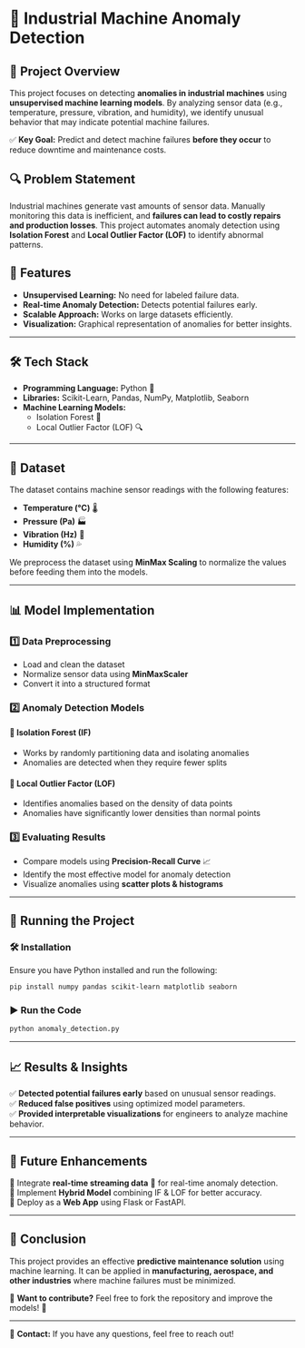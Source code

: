 # 🚀 Industrial Machine Anomaly Detection

## 📌 Project Overview
This project focuses on detecting **anomalies in industrial machines** using **unsupervised machine learning models**. By analyzing sensor data (e.g., temperature, pressure, vibration, and humidity), we identify unusual behavior that may indicate potential machine failures.

✅ **Key Goal:** Predict and detect machine failures **before they occur** to reduce downtime and maintenance costs.

## 🔍 Problem Statement
Industrial machines generate vast amounts of sensor data. Manually monitoring this data is inefficient, and **failures can lead to costly repairs and production losses**. This project automates anomaly detection using **Isolation Forest** and **Local Outlier Factor (LOF)** to identify abnormal patterns.

## 🎯 Features
- **Unsupervised Learning:** No need for labeled failure data.
- **Real-time Anomaly Detection:** Detects potential failures early.
- **Scalable Approach:** Works on large datasets efficiently.
- **Visualization:** Graphical representation of anomalies for better insights.

---

## 🛠 Tech Stack
- **Programming Language:** Python 🐍
- **Libraries:** Scikit-Learn, Pandas, NumPy, Matplotlib, Seaborn
- **Machine Learning Models:**
  - Isolation Forest 🌲
  - Local Outlier Factor (LOF) 🔍

---

## 📂 Dataset
The dataset contains machine sensor readings with the following features:
- **Temperature (°C)** 🌡️
- **Pressure (Pa)** 🏭
- **Vibration (Hz)** 🔧
- **Humidity (%)** 💦

We preprocess the dataset using **MinMax Scaling** to normalize the values before feeding them into the models.

---

## 📊 Model Implementation
### 1️⃣ **Data Preprocessing**
- Load and clean the dataset
- Normalize sensor data using **MinMaxScaler**
- Convert it into a structured format

### 2️⃣ **Anomaly Detection Models**
#### 🔹 **Isolation Forest (IF)**
- Works by randomly partitioning data and isolating anomalies
- Anomalies are detected when they require fewer splits

#### 🔹 **Local Outlier Factor (LOF)**
- Identifies anomalies based on the density of data points
- Anomalies have significantly lower densities than normal points

### 3️⃣ **Evaluating Results**
- Compare models using **Precision-Recall Curve** 📈
- Identify the most effective model for anomaly detection
- Visualize anomalies using **scatter plots & histograms**

---

## 🚀 Running the Project
### 🛠 Installation
Ensure you have Python installed and run the following:
```bash
pip install numpy pandas scikit-learn matplotlib seaborn
```

### ▶️ Run the Code
```python
python anomaly_detection.py
```

---

## 📈 Results & Insights
✅ **Detected potential failures early** based on unusual sensor readings.  
✅ **Reduced false positives** using optimized model parameters.  
✅ **Provided interpretable visualizations** for engineers to analyze machine behavior.

---

## 🤝 Future Enhancements
🔹 Integrate **real-time streaming data** 📡 for real-time anomaly detection.  
🔹 Implement **Hybrid Model** combining IF & LOF for better accuracy.  
🔹 Deploy as a **Web App** using Flask or FastAPI.  

---

## 📢 Conclusion
This project provides an effective **predictive maintenance solution** using machine learning. It can be applied in **manufacturing, aerospace, and other industries** where machine failures must be minimized.

🚀 **Want to contribute?** Feel free to fork the repository and improve the models! 🎯

---

📧 **Contact:** If you have any questions, feel free to reach out!



